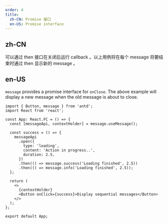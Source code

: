 ```yaml
---
order: 4
title:
  zh-CN: Promise 接口
  en-US: Promise interface
---
```


## zh-CN

可以通过 then 接口在关闭后运行 callback 。以上用例将在每个 message 将要结束时通过 then 显示新的 message 。

## en-US

`message` provides a promise interface for `onClose`. The above example will display a new message when the old message is about to close.

```tsx
import { Button, message } from 'antd';
import React from 'react';

const App: React.FC = () => {
  const [messageApi, contextHolder] = message.useMessage();

  const success = () => {
    messageApi
      .open({
        type: 'loading',
        content: 'Action in progress..',
        duration: 2.5,
      })
      .then(() => message.success('Loading finished', 2.5))
      .then(() => message.info('Loading finished', 2.5));
  };

  return (
    <>
      {contextHolder}
      <Button onClick={success}>Display sequential messages</Button>
    </>
  );
};

export default App;
```
